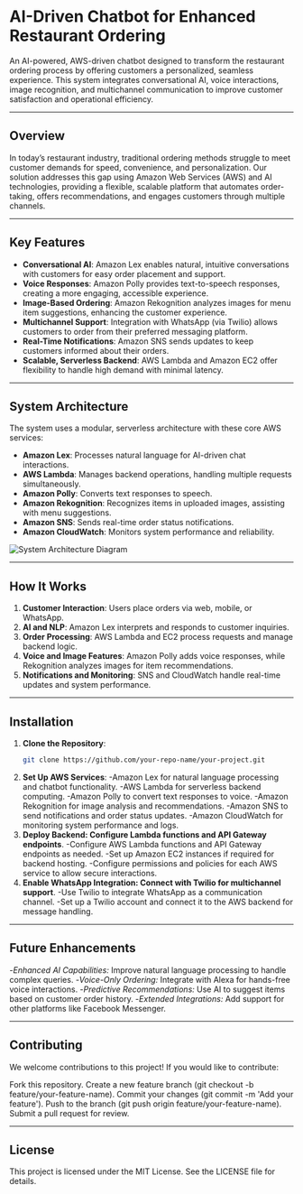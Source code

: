 # AI-Driven Chatbot for Enhanced Restaurant Ordering

An AI-powered, AWS-driven chatbot designed to transform the restaurant ordering process by offering customers a personalized, seamless experience. This system integrates conversational AI, voice interactions, image recognition, and multichannel communication to improve customer satisfaction and operational efficiency.

---

## Overview
In today’s restaurant industry, traditional ordering methods struggle to meet customer demands for speed, convenience, and personalization. Our solution addresses this gap using Amazon Web Services (AWS) and AI technologies, providing a flexible, scalable platform that automates order-taking, offers recommendations, and engages customers through multiple channels.

---

## Key Features
- **Conversational AI**: Amazon Lex enables natural, intuitive conversations with customers for easy order placement and support.
- **Voice Responses**: Amazon Polly provides text-to-speech responses, creating a more engaging, accessible experience.
- **Image-Based Ordering**: Amazon Rekognition analyzes images for menu item suggestions, enhancing the customer experience.
- **Multichannel Support**: Integration with WhatsApp (via Twilio) allows customers to order from their preferred messaging platform.
- **Real-Time Notifications**: Amazon SNS sends updates to keep customers informed about their orders.
- **Scalable, Serverless Backend**: AWS Lambda and Amazon EC2 offer flexibility to handle high demand with minimal latency.

---

## System Architecture
The system uses a modular, serverless architecture with these core AWS services:
- **Amazon Lex**: Processes natural language for AI-driven chat interactions.
- **AWS Lambda**: Manages backend operations, handling multiple requests simultaneously.
- **Amazon Polly**: Converts text responses to speech.
- **Amazon Rekognition**: Recognizes items in uploaded images, assisting with menu suggestions.
- **Amazon SNS**: Sends real-time order status notifications.
- **Amazon CloudWatch**: Monitors system performance and reliability.

![System Architecture Diagram](path/to/system-architecture-image.png)

---

## How It Works
1. **Customer Interaction**: Users place orders via web, mobile, or WhatsApp.
2. **AI and NLP**: Amazon Lex interprets and responds to customer inquiries.
3. **Order Processing**: AWS Lambda and EC2 process requests and manage backend logic.
4. **Voice and Image Features**: Amazon Polly adds voice responses, while Rekognition analyzes images for item recommendations.
5. **Notifications and Monitoring**: SNS and CloudWatch handle real-time updates and system performance.

---

## Installation
1. **Clone the Repository**:
   ```bash
   git clone https://github.com/your-repo-name/your-project.git
2. **Set Up AWS Services**:
-Amazon Lex for natural language processing and chatbot functionality.
-AWS Lambda for serverless backend computing.
-Amazon Polly to convert text responses to voice.
-Amazon Rekognition for image analysis and recommendations.
-Amazon SNS to send notifications and order status updates.
-Amazon CloudWatch for monitoring system performance and logs.
3. **Deploy Backend: Configure Lambda functions and API Gateway endpoints**.
-Configure AWS Lambda functions and API Gateway endpoints as needed.
-Set up Amazon EC2 instances if required for backend hosting.
-Configure permissions and policies for each AWS service to allow secure interactions.
4. **Enable WhatsApp Integration: Connect with Twilio for multichannel support**.
-Use Twilio to integrate WhatsApp as a communication channel.
-Set up a Twilio account and connect it to the AWS backend for message handling.


---

## Future Enhancements
-*Enhanced AI Capabilities:* Improve natural language processing to handle complex queries.
-*Voice-Only Ordering:* Integrate with Alexa for hands-free voice interactions.
-*Predictive Recommendations:* Use AI to suggest items based on customer order history.
-*Extended Integrations:* Add support for other platforms like Facebook Messenger.

---
## Contributing
We welcome contributions to this project! If you would like to contribute:

Fork this repository.
Create a new feature branch (git checkout -b feature/your-feature-name).
Commit your changes (git commit -m 'Add your feature').
Push to the branch (git push origin feature/your-feature-name).
Submit a pull request for review.

---
## License
This project is licensed under the MIT License. See the LICENSE file for details.
